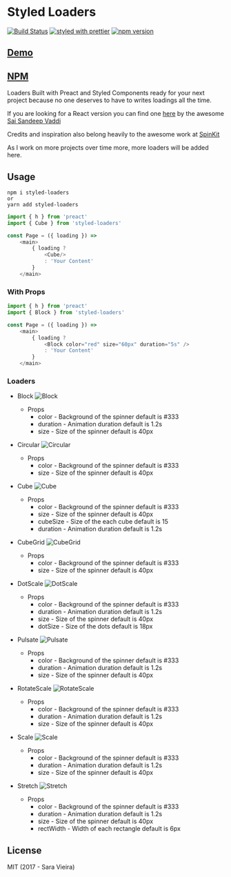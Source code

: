 # Styled Loaders

<!-- [![npm](https://img.shields.io/npm/dt/express.svg)](https://www.npmjs.com/package/styled-loaders) -->
[![Build Status](https://travis-ci.org/SaraVieira/styled-loaders.svg?branch=master)](https://travis-ci.org/SaraVieira/styled-loaders)
[![styled with prettier](https://img.shields.io/badge/styled_with-prettier-ff69b4.svg)](https://github.com/prettier/prettier)
[![npm version](https://badge.fury.io/js/styled-loaders.svg)](https://npmjs.com/styled-loaders)



## [Demo](https://styled-loaders.now.sh/)
## [NPM](https://npmjs.com/styled-loaders)

Loaders Built with Preact and Styled Components ready for your next project because no one deserves to have to writes loadings all the time.

If you are looking for a React version you can find one [here](https://github.com/saisandeepvaddi/styled-loaders-react) by the awesome [Sai Sandeep Vaddi](https://github.com/saisandeepvaddi)

Credits and inspiration also belong heavily to the awesome work at  [SpinKit](http://tobiasahlin.com/spinkit/)

As I work on more projects over time more, more loaders will be added here.

## Usage

```
npm i styled-loaders
or
yarn add styled-loaders
```

```js
import { h } from 'preact'
import { Cube } from 'styled-loaders'

const Page = ({ loading }) =>
    <main>
        { loading ?
            <Cube/>
            : 'Your Content'
        }
    </main>

```
### With Props

```js
import { h } from 'preact'
import { Block } from 'styled-loaders'

const Page = ({ loading }) =>
    <main>
        { loading ?
            <Block color="red" size="60px" duration="5s" />
            : 'Your Content'
        }
    </main>

```

### Loaders

* Block
![Block](https://media.giphy.com/media/l378dJlRt7fvGHyfK/giphy.gif)
    * Props
        * color	- Background of the spinner default is #333
        * duration - Animation duration default is 1.2s
        * size - Size of the spinner default is 40px

* Circular
![Circular](https://media.giphy.com/media/l378y26cIAwgAVt4s/giphy.gif)
    * Props
        * color	- Background of the spinner default is #333
        * size - Size of the spinner default is 40px

* Cube
![Cube](https://media.giphy.com/media/3ov9jExQcWP6KTX1FS/giphy.gif)
    * Props
        * color	- Background of the spinner default is #333
        * size - Size of the spinner default is 40px
        * cubeSize - Size of the each cube default is 15
        * duration - Animation duration default is 1.2s

* CubeGrid
![CubeGrid](https://media.giphy.com/media/3ov9k9cASC7gCxpuLu/giphy.gif)
    * Props
        * color	- Background of the spinner default is #333
        * size - Size of the spinner default is 40px

* DotScale
![DotScale](https://media.giphy.com/media/l378c6525UOkzozVS/giphy.gif)
    * Props
        * color	- Background of the spinner default is #333
        * duration - Animation duration default is 1.2s
        * size - Size of the spinner default is 40px
        * dotSize - Size of the dots default is 18px

* Pulsate
![Pulsate](https://media.giphy.com/media/l378ar9YphdtfvkYg/giphy.gif)
    * Props
        * color	- Background of the spinner default is #333
        * duration - Animation duration default is 1.2s
        * size - Size of the spinner default is 40px

* RotateScale
![RotateScale](https://media.giphy.com/media/l378kTgu2VkGC8kyk/giphy.gif)
    * Props
        * color	- Background of the spinner default is #333
        * duration - Animation duration default is 1.2s
        * size - Size of the spinner default is 40px

* Scale
![Scale](https://media.giphy.com/media/l378mCuj3oh3HwMjm/giphy.gif)
    * Props
        * color	- Background of the spinner default is #333
        * duration - Animation duration default is 1.2s
        * size - Size of the spinner default is 40px

* Stretch
![Stretch](https://media.giphy.com/media/3ov9jHpaSIMfW0p19m/giphy.gif)
    * Props
        * color	- Background of the spinner default is #333
        * duration - Animation duration default is 1.2s
        * size - Size of the spinner default is 40px
        * rectWidth - Width of each rectangle default is 6px


## License

MIT (2017 - Sara Vieira)
